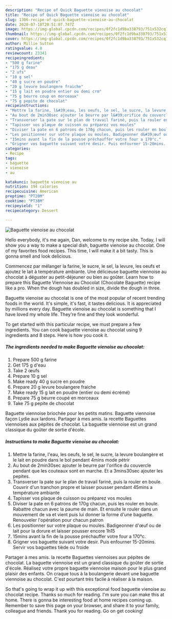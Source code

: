 ```yaml
---
description: "Recipe of Quick Baguette vienoise au chocolat"
title: "Recipe of Quick Baguette vienoise au chocolat"
slug: 1306-recipe-of-quick-baguette-vienoise-au-chocolat
date: 2020-07-18T20:51:07.747Z
image: https://img-global.cpcdn.com/recipes/0f2fc1d9ba338793/751x532cq70/baguette-vienoise-au-chocolat-photo-principale-de-la-recette.jpg
thumbnail: https://img-global.cpcdn.com/recipes/0f2fc1d9ba338793/751x532cq70/baguette-vienoise-au-chocolat-photo-principale-de-la-recette.jpg
cover: https://img-global.cpcdn.com/recipes/0f2fc1d9ba338793/751x532cq70/baguette-vienoise-au-chocolat-photo-principale-de-la-recette.jpg
author: Millie Sutton
ratingvalue: 4.8
reviewcount: 23341
recipeingredient:
- "500 g farine"
- "175 g deau"
- "2 ufs"
- "10 g sel"
- "40 g sucre en poudre"
- "20 g levure boulangere fraiche"
- "15 g lait en poudre entier ou demi crm"
- "75 g beurre coup en morceaux"
- "75 g pepite de chocolat"
recipeinstructions:
- "Mettre la farine, l&#39;eau, les oeufs, le sel, le sucre, la levure boulangère et le lait en poudre dans le bol pendant 4mins mode pétrir"
- "Au bout de 2min30sec ajouter le beurre par l&#39;orifice du couvercle pendant que les couteaux sont en marche. Et a 3mins30sec ajouter les pepites."
- "Transverser la pate sur le plan de travail fariné, puis la rouler en boule. Couvrir d&#39;un tranchon propre et laisser pousser pendant 45mins a température ambiante"
- "Tapisser vos plaque de cuisson ou préparez vos moules"
- "Diviser la pate en 6 patrons de 170g chacun, puis les rouler en boule. Rabattre chacun avec la paume de main. Et ensuite le rouler dans un mouvement de va et vient puis lui donner la forme d&#39;une baguette. Renouveler l&#39;opération pour chacun patron"
- "Les positionner sur votre plaque ou moules. Badigeonner d&#39;œuf ou de lait pour la dorure et laisser pousser encore 1h15"
- "15mins avant la fin de la pousse préchauffer votre four a 170°c."
- "Grigner vos baguette suivant votre desir. Puis enfourner 15-20mins. Servir vos baguettes tiède ou froide"
categories:
- Recipe
tags:
- baguette
- vienoise
- au

katakunci: baguette vienoise au 
nutrition: 194 calories
recipecuisine: American
preptime: "PT20M"
cooktime: "PT38M"
recipeyield: "1"
recipecategory: Dessert

---
```



![Baguette vienoise au chocolat](https://img-global.cpcdn.com/recipes/0f2fc1d9ba338793/751x532cq70/baguette-vienoise-au-chocolat-photo-principale-de-la-recette.jpg)

Hello everybody, it's me again, Dan, welcome to my recipe site. Today, I will show you a way to make a special dish, baguette vienoise au chocolat. One of my favorites food recipes. This time, I will make it a bit tasty. This is gonna smell and look delicious.

Commencez par mélanger la farine, le sucre, le sel, la levure, les oeufs et ajoutez le lait à température ambiante. Une délicieuse baguette viennoise au chocolat à déguster au petit-déjeuner ou bien au goûter. Learn how to prepare this Baguette Viennoise au Chocolat (Chocolate Baguette) recipe like a pro. When the dough has doubled in size, divide the dough in three.

Baguette vienoise au chocolat is one of the most popular of recent trending foods in the world. It's simple, it's fast, it tastes delicious. It is appreciated by millions every day. Baguette vienoise au chocolat is something that I have loved my whole life. They're fine and they look wonderful.


To get started with this particular recipe, we must prepare a few ingredients. You can cook baguette vienoise au chocolat using 9 ingredients and 8 steps. Here is how you cook it.

<!--inarticleads1-->

##### The ingredients needed to make Baguette vienoise au chocolat:

1. Prepare 500 g farine
1. Get 175 g d&#39;eau
1. Take 2 œufs
1. Prepare 10 g sel
1. Make ready 40 g sucre en poudre
1. Prepare 20 g levure boulangere fraiche
1. Make ready 15 g lait en poudre (entier ou demi écrémé)
1. Prepare 75 g beurre coupé en morceaux
1. Take 75 g pepite de chocolat


Baguette viennoise briochée pour les petits matins. Baguette viennoise façon Lydie aux lardons. Partager à mes amis. la recette Baguettes viennoises aux pépites de chocolat. La baguette viennoise est un grand classique du goûter de sortie d&#39;école. 

<!--inarticleads2-->

##### Instructions to make Baguette vienoise au chocolat:

1. Mettre la farine, l&#39;eau, les oeufs, le sel, le sucre, la levure boulangère et le lait en poudre dans le bol pendant 4mins mode pétrir
1. Au bout de 2min30sec ajouter le beurre par l&#39;orifice du couvercle pendant que les couteaux sont en marche. Et a 3mins30sec ajouter les pepites.
1. Transverser la pate sur le plan de travail fariné, puis la rouler en boule. Couvrir d&#39;un tranchon propre et laisser pousser pendant 45mins a température ambiante
1. Tapisser vos plaque de cuisson ou préparez vos moules
1. Diviser la pate en 6 patrons de 170g chacun, puis les rouler en boule. Rabattre chacun avec la paume de main. Et ensuite le rouler dans un mouvement de va et vient puis lui donner la forme d&#39;une baguette. Renouveler l&#39;opération pour chacun patron
1. Les positionner sur votre plaque ou moules. Badigeonner d&#39;œuf ou de lait pour la dorure et laisser pousser encore 1h15
1. 15mins avant la fin de la pousse préchauffer votre four a 170°c.
1. Grigner vos baguette suivant votre desir. Puis enfourner 15-20mins. Servir vos baguettes tiède ou froide


Partager à mes amis. la recette Baguettes viennoises aux pépites de chocolat. La baguette viennoise est un grand classique du goûter de sortie d&#39;école. Réalisez votre propre baguette viennoise maison pour le plus grand plaisir des enfants. On craque tous à la boulangerie devant une baguette viennoise au chocolat. C&#39;est pourtant très facile à réaliser à la maison. 

So that's going to wrap it up with this exceptional food baguette vienoise au chocolat recipe. Thanks so much for reading. I'm sure you can make this at home. There is gonna be interesting food at home recipes coming up. Remember to save this page on your browser, and share it to your family, colleague and friends. Thank you for reading. Go on get cooking!
